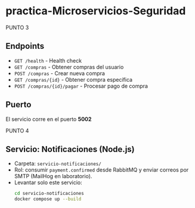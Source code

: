 # practica-Microservicios-Seguridad



PUNTO 3 
## Endpoints

- `GET /health` - Health check
- `GET /compras` - Obtener compras del usuario
- `POST /compras` - Crear nueva compra
- `GET /compras/{id}` - Obtener compra específica
- `POST /compras/{id}/pagar` - Procesar pago de compra


## Puerto

El servicio corre en el puerto **5002**



PUNTO 4

## Servicio: Notificaciones (Node.js)
- Carpeta: `servicio-notificaciones/`
- Rol: consumir `payment.confirmed` desde RabbitMQ y enviar correos por SMTP (MailHog en laboratorio).
- Levantar solo este servicio:
  ```bash
  cd servicio-notificaciones
  docker compose up --build
